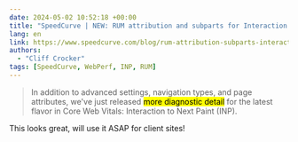 ```yaml
---
date: 2024-05-02 10:52:18 +00:00
title: "SpeedCurve | NEW: RUM attribution and subparts for Interaction to Next Paint!"
lang: en
link: https://www.speedcurve.com/blog/rum-attribution-subparts-interaction-to-next-paint/
authors:
  - "Cliff Crocker"
tags: [SpeedCurve, WebPerf, INP, RUM]
---
```


> In addition to advanced settings, navigation types, and page attributes, we've just released <mark>more diagnostic detail</mark> for the latest flavor in Core Web Vitals: Interaction to Next Paint (INP).

This looks great, will use it ASAP for client sites!
